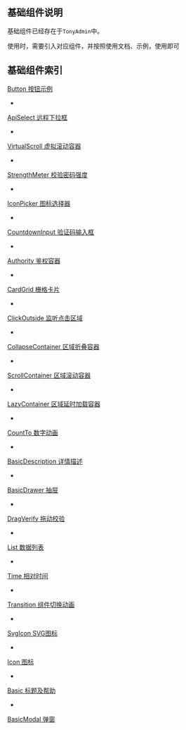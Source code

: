 ## 基础组件说明

基础组件已经存在于`TonyAdmin`中。

使用时，需要引入对应组件，并按照使用文档、示例，使用即可


## 基础组件索引

[Button 按钮示例](./button)

-

[ApiSelect 远程下拉框](./api-select)

-

[VirtualScroll 虚拟滚动容器](./virtual-scroll)

-

[StrengthMeter 校验密码强度](./strength-meter)

-

[IconPicker 图标选择器](./icon-picker)

-

[CountdownInput 验证码输入框](./countdown-input)

-

[Authority 鉴权容器](./authority)

-

[CardGrid 栅格卡片](./card-grid)

-

[ClickOutside 监听点击区域](./click-outside)

-

[CollapseContainer 区域折叠容器](./collapse-container)

-

[ScrollContainer 区域滚动容器](./scroll-container)

-

[LazyContainer 区域延时加载容器](./lazy-container)

-

[CountTo 数字动画](./count-to)

-

[BasicDescription 详情描述](./basic-description)

-

[BasicDrawer 抽屉](./basic-drawer)

-

[DragVerify 拖动校验](./drag-verify)

-

[List 数据列表](./list)

-

[Time 相对时间](./time)

-

[Transition 组件切换动画](./transition)

-

[SvgIcon SVG图标](./svg-icon)

-

[Icon 图标](./icon)

-

[Basic 标题及帮助](./basic)

-

[BasicModal 弹窗](./basic-modal)
